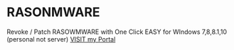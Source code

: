 # RASONMWARE
Revoke / Patch RASOWMWARE with One Click EASY for WIndows 7,8,8.1,10 (personal not server)
<a href ="http://laos.ilkom.unej.ac.id">VISIT my Portal</a>
